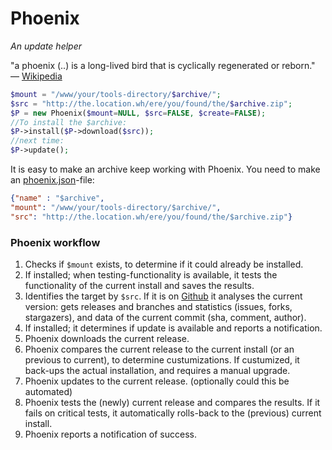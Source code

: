 # Phoenix
*An update helper*

"a phoenix (..) is a long-lived bird that is cyclically regenerated or reborn." &mdash; [Wikipedia](http://en.wikipedia.org/wiki/Phoenix_%28mythology%29)

```php
$mount = "/www/your/tools-directory/$archive/";
$src = "http://the.location.wh/ere/you/found/the/$archive.zip";
$P = new Phoenix($mount=NULL, $src=FALSE, $create=FALSE);
//To install the $archive:
$P->install($P->download($src));
//next time:
$P->update();
```

It is easy to make an archive keep working with Phoenix. You need to make an [phoenix.json](./phoenix.json)-file:
```json
{"name" : "$archive",
"mount": "/www/your/tools-directory/$archive/",
"src": "http://the.location.wh/ere/you/found/the/$archive.zip"}
```

### Phoenix workflow
1. Checks if `$mount` exists, to determine if it could already be installed.
2. If installed; when testing-functionality is available, it tests the functionality of the current install and saves the results.
3. Identifies the target by `$src`. If it is on [Github](http://github.com/) it analyses the current version: gets releases and branches and statistics (issues, forks, stargazers), and data of the current commit (sha, comment, author).
4. If installed; it determines if update is available and reports a notification.
5. Phoenix downloads the current release.
6. Phoenix compares the current release to the current install (or an previous to current), to determine custumizations. If custumized, it back-ups the actual installation, and requires a manual upgrade.
7. Phoenix updates to the current release. (optionally could this be automated)
8. Phoenix tests the (newly) current release and compares the results. If it fails on critical tests, it automatically rolls-back to the (previous) current install.
9. Phoenix reports a notification of success.